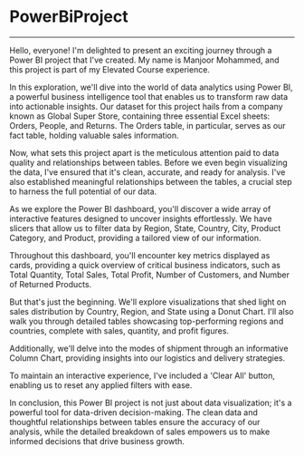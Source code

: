 # PowerBiProject
---


Hello, everyone! I'm delighted to present an exciting journey through a Power BI project that I've created. My name is Manjoor Mohammed, and this project is part of my Elevated Course experience.

In this exploration, we'll dive into the world of data analytics using Power BI, a powerful business intelligence tool that enables us to transform raw data into actionable insights. Our dataset for this project hails from a company known as Global Super Store, containing three essential Excel sheets: Orders, People, and Returns. The Orders table, in particular, serves as our fact table, holding valuable sales information.

Now, what sets this project apart is the meticulous attention paid to data quality and relationships between tables. Before we even begin visualizing the data, I've ensured that it's clean, accurate, and ready for analysis. I've also established meaningful relationships between the tables, a crucial step to harness the full potential of our data.

As we explore the Power BI dashboard, you'll discover a wide array of interactive features designed to uncover insights effortlessly. We have slicers that allow us to filter data by Region, State, Country, City, Product Category, and Product, providing a tailored view of our information.

Throughout this dashboard, you'll encounter key metrics displayed as cards, providing a quick overview of critical business indicators, such as Total Quantity, Total Sales, Total Profit, Number of Customers, and Number of Returned Products.

But that's just the beginning. We'll explore visualizations that shed light on sales distribution by Country, Region, and State using a Donut Chart. I'll also walk you through detailed tables showcasing top-performing regions and countries, complete with sales, quantity, and profit figures.

Additionally, we'll delve into the modes of shipment through an informative Column Chart, providing insights into our logistics and delivery strategies.

To maintain an interactive experience, I've included a 'Clear All' button, enabling us to reset any applied filters with ease.

In conclusion, this Power BI project is not just about data visualization; it's a powerful tool for data-driven decision-making. The clean data and thoughtful relationships between tables ensure the accuracy of our analysis, while the detailed breakdown of sales empowers us to make informed decisions that drive business growth.

